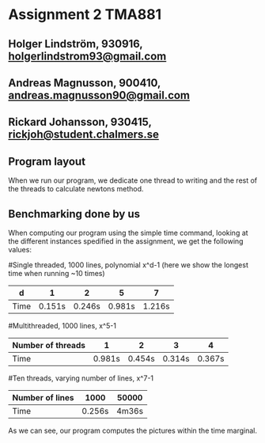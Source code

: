 # Assignment 2 TMA881
## Holger Lindström, 930916, holgerlindstrom93@gmail.com
## Andreas Magnusson, 900410, andreas.magnusson90@gmail.com
## Rickard Johansson, 930415, rickjoh@student.chalmers.se

## Program layout

When we run our program, we dedicate one thread to writing and the rest of the threads to calculate newtons method.



## Benchmarking done by us

When computing our program using the simple time command, looking at the different instances spedified in the assignment, we get the following values:

#Single threaded, 1000 lines, polynomial x^d-1 (here we show the longest time when running ~10 times)

| d     | 1         | 2         | 5         | 7         |
|------ |--------   |--------   |--------   |--------   |
| Time  | 0.151s    | 0.246s    | 0.981s    | 1.216s    |


#Multithreaded, 1000 lines, x^5-1

| Number of threads     | 1          | 2         | 3         | 4         |
|-------------------    |--------    |--------   |--------   |--------   |
| Time                  | 0.981s     | 0.454s    | 0.314s    | 0.367s    |


#Ten threads, varying number of lines, x^7-1

| Number of lines   | 1000      | 50000     |
|-----------------  |--------   |-------    |
| Time              | 0.256s    | 4m36s     |

As we can see, our program computes the pictures within the time marginal.
